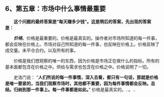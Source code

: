 ## 6、第五章：市场中什么事情最重要

　　**这个问题的最终答案是“每天赚多少钱”。这是稍后的答案，先出现的答案是：**

　　***价格***。价格是最重要的。价格是最真实的。操作者对市场所知道的每一件事，都会反映在价格上。市场对自己所知道的每一件事，也反映在价格上。价格反映了成交量。未平仓合约。以及所有的事。

　　价格是我们想观察的唯一的东西，因为价格是市场正在做什么的指标。所有的基本面都包含在价格之中。供给与需求也包含在价格之中。价格说明了一切。

　　史洛门说： “**人们所说的每一件事情，深入去看，都只有一句话，那就是价格是唯一要紧的，当我们观察市场时，其他都不重要，因为每件事情都会反映。总结。归纳到那一件事上。每一件事都是如此。**” 价格是最真实的。..。..
